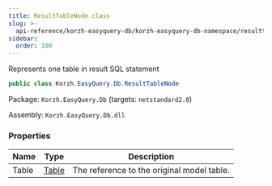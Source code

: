 ```yaml
---
title: ResultTableNode class
slug: >-
  api-reference/korzh-easyquery-db/korzh-easyquery-db-namespace/resulttablenode-class
sidebar:
  order: 100
---
```


Represents one table in result SQL statement
```csharp
public class Korzh.EasyQuery.Db.ResultTableNode

```
Package: `Korzh.EasyQuery.Db` (targets: `netstandard2.0`)

Assembly: `Korzh.EasyQuery.Db.dll`

### Properties

| Name | Type | Description | 
| --- | --- | --- | 
| Table | [Table](/easyquery/docs/api-reference/korzh-easyquery-db/korzh-easyquery-db-namespace/table-class) | The reference to the original model table. |

